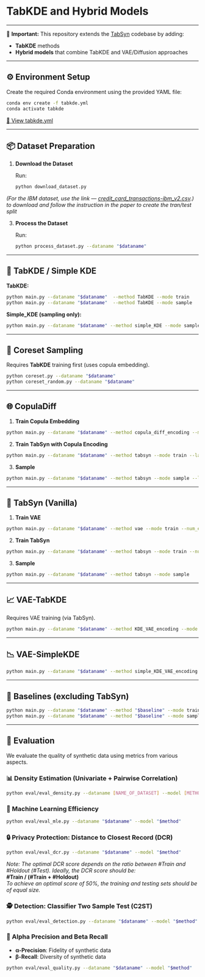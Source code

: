 # TabKDE and Hybrid Models

---

🚨 **Important:**  This repository extends the [TabSyn](https://github.com/amazon-science/tabsyn) codebase by adding:

- **TabKDE** methods
- **Hybrid models** that combine TabKDE and VAE/Diffusion approaches

---



## ⚙️ Environment Setup

Create the required Conda environment using the provided YAML file:

```bash
conda env create -f tabkde.yml
conda activate tabkde
```

[📄 View tabkde.yml](./tabkde.yml)

---


## 📦 Dataset Preparation

1. **Download the Dataset**

   Run:
   ```bash
   python download_dataset.py 
   ```
*(For the IBM dataset, use the link — [credit_card_transactions-ibm_v2.csv](https://www.kaggle.com/code/yichenzhang1226/ibm-credit-card-fraud-detection-eda-random-forest/input?select=credit_card_transactions-ibm_v2.csv).) to download and follow the instruction in the paper to create the tran/test split*


3. **Process the Dataset**

   Run:
   ```bash
   python process_dataset.py --dataname "$dataname"
   ```

---

## 🧱 TabKDE / Simple KDE

**TabKDE:**
```bash
python main.py --dataname "$dataname"  --method TabKDE --mode train
python main.py --dataname "$dataname"  --method TabKDE --mode sample
```

**Simple_KDE (sampling only):**
```bash
python main.py --dataname "$dataname" --method simple_KDE --mode sample
```

---

## 🎯 Coreset Sampling

Requires **TabKDE** training first (uses copula embedding).

```bash
python coreset.py --dataname "$dataname"
python coreset_random.py --dataname "$dataname"
```

---

## 🌐 CopulaDiff

1. **Train Copula Embedding**
```bash
python main.py --dataname "$dataname" --method copula_diff_encoding --mode train
```

2. **Train TabSyn with Copula Encoding**
```bash
python main.py --dataname "$dataname" --method tabsyn --mode train --latent_encoding copula_diff_encoding --num_epochs "$n_epochs"
```

3. **Sample**
```bash
python main.py --dataname "$dataname" --method tabsyn --mode sample --latent_encoding copula_diff_encoding
```

---

## 🔄 TabSyn (Vanilla)

1. **Train VAE**
```bash
python main.py --dataname "$dataname" --method vae --mode train --num_epochs "$n_epochs"
```

2. **Train TabSyn**
```bash
python main.py --dataname "$dataname" --method tabsyn --mode train --num_epochs "$n_epochs"
```

3. **Sample**
```bash
python main.py --dataname "$dataname" --method tabsyn --mode sample
```

---

## 📈 VAE-TabKDE

Requires VAE training (via TabSyn).

```bash
python main.py --dataname "$dataname" --method KDE_VAE_encoding --mode sample
```

---

## 📉 VAE-SimpleKDE

```bash
python main.py --dataname "$dataname" --method simple_KDE_VAE_encoding --mode sample
```

---

## 🧪 Baselines (excluding TabSyn)

```bash
python main.py --dataname "$dataname" --method "$baseline" --mode train
python main.py --dataname "$dataname" --method "$baseline" --mode sample
```
---

## 🧪 Evaluation

We evaluate the quality of synthetic data using metrics from various aspects.

### 📊 Density Estimation (Univariate + Pairwise Correlation)

```bash
python eval/eval_density.py --dataname [NAME_OF_DATASET] --model [METHOD_NAME] --path [PATH_TO_SYNTHETIC_DATA]
```

### 🤖 Machine Learning Efficiency

```bash
python eval/eval_mle.py --dataname "$dataname" --model "$method"
```

### 🔒 Privacy Protection: Distance to Closest Record (DCR)

```bash
python eval/eval_dcr.py --dataname "$dataname" --model "$method"
```

*Note: The optimal DCR score depends on the ratio between #Train and #Holdout (#Test). Ideally, the DCR score should be:*  
**#Train / (#Train + #Holdout)**  
*To achieve an optimal score of 50%, the training and testing sets should be of equal size.*

### 🕵️ Detection: Classifier Two Sample Test (C2ST)

```bash
python eval/eval_detection.py --dataname "$dataname" --model "$method"
```

### 🎯 Alpha Precision and Beta Recall

- **α-Precision**: Fidelity of synthetic data  
- **β-Recall**: Diversity of synthetic data

```bash
python eval/eval_quality.py --dataname "$dataname" --model "$method"
```
